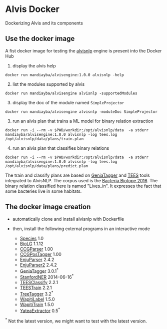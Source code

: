 # Alvis Docker
Dockerizing Alvis and its components

## Use the docker image

A fist docker image for testing the [alvisnlp](https://github.com/Bibliome/alvisnlp) engine is present into the Docker Hub

1. display the alvis help

`docker run mandiayba/alvisengine:1.0.0 alvisnlp -help`

2. list the modules supported by alvis

`docker run mandiayba/alvisengine alvisnlp -supportedModules`

3. display the doc of the module named `SimpleProjector`

`docker run mandiayba/alvisengine alvisnlp -moduleDoc SimpleProjector`

3. run an alvis plan that trains a ML model for binary relation extraction 

`docker run -i --rm -v $PWD/workdir:/opt/alvisnlp/data  -a stderr mandiayba/alvisengine:1.0.0 alvisnlp -log tees.log /opt/alvisnlp/data/plans/train.plan`

4. run an alvis plan that classifies binary relations

`docker run -i --rm -v $PWD/workdir:/opt/alvisnlp/data  -a stderr mandiayba/alvisengine:1.0.0 alvisnlp -log tees.log /opt/alvisnlp/data/plans/predict.plan`

The train and classify plans are based on [GeniaTagger](http://www.nactem.ac.uk/GENIA/tagger/) and [TEES](https://github.com/jbjorne/TEES/) tools integrated to AlvisNLP. The corpus used is the [Bacteria Biotope 2016](https://sites.google.com/site/bionlpst2016/tasks/bb2). The binary relation classified here is named "Lives_in". It expresses the fact that some bacteries live in some habitats.


## The docker image creation

* automatically clone and install alvisnlp with Dockerfile
* then, install the following external programs in an interactive mode 

  * [Species](http://download.jensenlab.org/species_tagger.tar.gz) 1.0
  * [BioLG](http://mars.cs.utu.fi/biolg/) 1.1.12
  * [CCGParser](http://www.cl.cam.ac.uk/~sc609/candc-1.00.html) 1.00
  * [CCGPosTagger](http://www.cl.cam.ac.uk/~sc609/candc-1.00.html) 1.00
  * [EnjuParser](http://www.nactem.ac.uk/enju/) 2.4.2
  * [EnjuParser2](http://www.nactem.ac.uk/enju/) 2.4.2
  * [GeniaTagger](http://www.nactem.ac.uk/GENIA/tagger/) 3.0.1<sup>*</sup>
  * [StanfordNER](https://nlp.stanford.edu/software/CRF-NER.shtml) 2014-06-16<sup>*</sup>
  * [TEESClassify](https://github.com/jbjorne/TEES/) 2.2.1
  * [TEESTrain](https://github.com/jbjorne/TEES/) 2.2.1
  * [TreeTagger](http://www.cis.uni-muenchen.de/~schmid/tools/TreeTagger/) 3.2<sup>*</sup>
  * [WapitiLabel](https://wapiti.limsi.fr/) 1.5.0
  * [WapitiTrain](https://wapiti.limsi.fr/) 1.5.0
  * [YateaExtractor](https://perso.limsi.fr/hamon/YaTeA/) 0.5<sup>*</sup>

<sup>*</sup> Not the latest version, we might want to test with the latest version.
